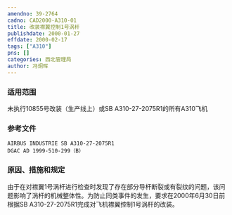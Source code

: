 ```yaml
---
amendno: 39-2764  
cadno: CAD2000-A310-01  
title: 改装襟翼控制1号涡杆  
publishdate: 2000-01-27  
effdate: 2000-02-17  
tags: ["A310"]  
pns: []  
categories: 西北管理局  
author: 冯炯晖  
---
```

  
### 适用范围  
未执行10855号改装（生产线上）或SB A310-27-2075R1的所有A310飞机  
  
<!--more-->  
### 参考文件  
    AIRBUS INDUSTRIE SB A310-27-2075R1  
    DGAC AD 1999-510-299（B）  
  
### 原因、措施和规定  
由于在对襟翼1号涡杆进行检查时发现了存在部分导杆断裂或有裂纹的问题，该问题影响了涡杆的机械整体性。为防止同类事件的发生，要求在2000年6月30日前根据SB A310-27-2075R1完成对飞机襟翼控制1号涡杆的改装。  
